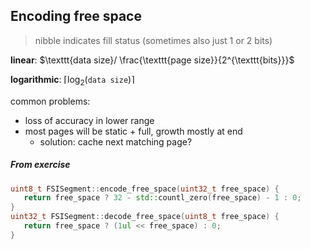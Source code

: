 ## Encoding free space

> nibble indicates fill status (sometimes also just 1 or 2 bits)

**linear**: $\texttt{data size}/ \frac{\texttt{page size}}{2^{\texttt{bits}}}$

**logarithmic**: $\lceil \log_{2}(\texttt{data size}) \rceil$

common problems:
- loss of accuracy in lower range
- most pages will be static + full, growth mostly at end
	- solution: cache next matching page?
##### From exercise

```cpp
uint8_t FSISegment::encode_free_space(uint32_t free_space) {
   return free_space ? 32 - std::countl_zero(free_space) - 1 : 0;
}
uint32_t FSISegment::decode_free_space(uint8_t free_space) {
   return free_space ? (1ul << free_space) : 0;
}
```